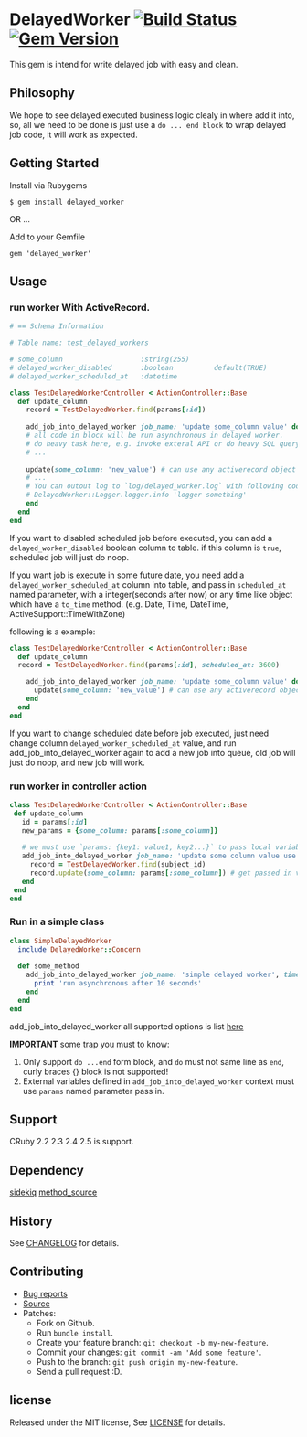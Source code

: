 # DelayedWorker [![Build Status](https://travis-ci.org/zw963/delayed_worker.svg?branch=master)](https://travis-ci.org/zw963/delayed_worker) [![Gem Version](https://badge.fury.io/rb/delayed_worker.svg)](http://badge.fury.io/rb/delayed_worker)

This gem is intend for write delayed job with easy and clean.

## Philosophy

We hope to see delayed executed business logic clealy in where add it into, so, all we need to be done is 
just use a `do ... end block` to wrap delayed job code, it will work as expected.

## Getting Started

Install via Rubygems

    $ gem install delayed_worker

OR ...

Add to your Gemfile

    gem 'delayed_worker'

## Usage

### run worker With ActiveRecord.

```rb
# == Schema Information

# Table name: test_delayed_workers

# some_column                   :string(255)
# delayed_worker_disabled       :boolean          default(TRUE)
# delayed_worker_scheduled_at   :datetime

class TestDelayedWorkerController < ActionController::Base
  def update_column
    record = TestDelayedWorker.find(params[:id])
    
    add_job_into_delayed_worker job_name: 'update some_column value' do
    # all code in block will be run asynchronous in delayed worker.
    # do heavy task here, e.g. invoke exteral API or do heavy SQL query
    # ...
    
    update(some_column: 'new_value') # can use any activerecord object method here to update record
    # ...
    # You can outout log to `log/delayed_worker.log` with following code:
    # DelayedWorker::Logger.logger.info 'logger something'
    end
  end
end
```
If you want to disabled scheduled job before executed, you can add a `delayed_worker_disabled` boolean column to table.
if this column is `true`, scheduled job will just do noop.

If you want job is execute in some future date, you need add a `delayed_worker_scheduled_at` column into table, and pass in 
`scheduled_at` named parameter, with a integer(seconds after now) or any time like object which have a `to_time` method. 
(e.g. Date, Time, DateTime, ActiveSupport::TimeWithZone)

following is a example:

```rb
class TestDelayedWorkerController < ActionController::Base
  def update_column
  record = TestDelayedWorker.find(params[:id], scheduled_at: 3600)

    add_job_into_delayed_worker job_name: 'update some_column value' do
      update(some_column: 'new_value') # can use any activerecord object method here to update record
    end
  end
end
 ```
 
 If you want to change scheduled date before job executed, just need change column `delayed_worker_scheduled_at` value, and
 run add_job_into_delayed_worker again to add a new job into queue, old job will just do noop, and new job will work.

### run worker in controller action
 ```rb
class TestDelayedWorkerController < ActionController::Base
  def update_column
    id = params[:id]
    new_params = {some_column: params[:some_column]}
    
    # we must use `params: {key1: value1, key2...}` to pass local variable into block.
    add_job_into_delayed_worker job_name: 'update some column value use params in controller', subject_id: id, params: new_params do
      record = TestDelayedWorker.find(subject_id)
      record.update(some_column: params[:some_column]) # get passed in value with: params[:some_key] or params['some_key']
    end
  end
end
```

### Run in a simple class

```rb
class SimpleDelayedWorker
  include DelayedWorker::Concern
  
  def some_method
    add_job_into_delayed_worker job_name: 'simple delayed worker', time: 10 do
      print 'run asynchronous after 10 seconds'
    end
  end
end
 ```
 
 add_job_into_delayed_worker all supported options is list [here](https://github.com/zw963/delayed_worker/blob/master/lib/delayed_worker/concern.rb#L6-L14)
 
 __IMPORTANT__ some trap you must to know:
 
 1. Only support `do ...end` form block, and `do` must not same line as `end`, curly braces {} block is not supported!
 2. External variables defined in `add_job_into_delayed_worker` context must use `params` named parameter pass in.
 
 
## Support

  CRuby 2.2 2.3 2.4 2.5 is support.
  
## Dependency

  [sidekiq](https://github.com/mperham/sidekiq)
  [method_source](https://github.com/banister/method_source)

## History

  See [CHANGELOG](https://github.com/zw963/delayed_worker/blob/master/CHANGELOG) for details.

## Contributing

  * [Bug reports](https://github.com/zw963/delayed_worker/issues)
  * [Source](https://github.com/zw963/delayed_worker)
  * Patches:
    * Fork on Github.
    * Run `bundle install`.
    * Create your feature branch: `git checkout -b my-new-feature`.
    * Commit your changes: `git commit -am 'Add some feature'`.
    * Push to the branch: `git push origin my-new-feature`.
    * Send a pull request :D.

## license

Released under the MIT license, See [LICENSE](https://github.com/zw963/delayed_worker/blob/master/LICENSE) for details.
